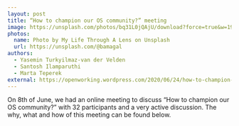```yaml
---
layout: post
title: “How to champion our OS community?” meeting
image: https://unsplash.com/photos/bq31L0jQAjU/download?force=true&w=1920
photos:
  name: Photo by My Life Through A Lens on Unsplash
  url: https://unsplash.com/@bamagal
authors:
  - Yasemin Turkyilmaz-van der Velden
  - Santosh Ilamparuthi
  - Marta Teperek
external: https://openworking.wordpress.com/2020/06/24/how-to-champion-our-os-community-meeting/
---
```


On 8th of June, we had an online meeting to discuss “How to champion our OS community?” with 32 participants and a very active discussion. The why, what and how of this meeting can be found below.

